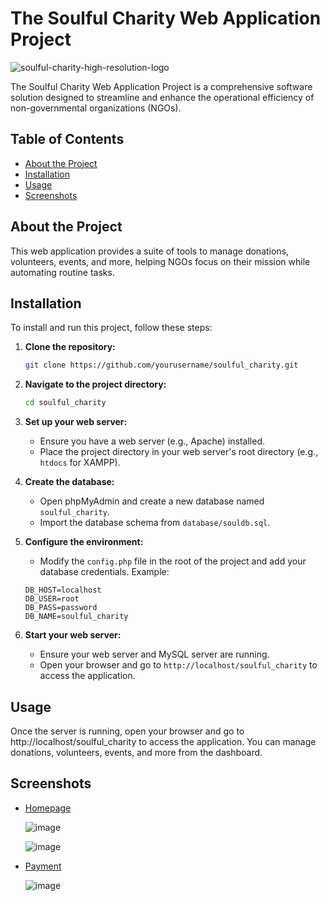 # The Soulful Charity Web Application Project

![soulful-charity-high-resolution-logo](https://github.com/xrochit/Soulful_Charity/assets/91835342/550de552-0a6f-4251-9d64-b51abc5be9ca)

The Soulful Charity Web Application Project is a comprehensive software solution designed to streamline and enhance the operational efficiency of non-governmental organizations (NGOs).

## Table of Contents

- [About the Project](#about-the-project)
- [Installation](#installation)
- [Usage](#usage)
- [Screenshots](#screenshots)

## About the Project

This web application provides a suite of tools to manage donations, volunteers, events, and more, helping NGOs focus on their mission while automating routine tasks.


## Installation

To install and run this project, follow these steps:

1. **Clone the repository:**
    ```bash
    git clone https://github.com/yourusername/soulful_charity.git
    ```
2. **Navigate to the project directory:**
    ```bash
    cd soulful_charity
    ```
3. **Set up your web server:**
    - Ensure you have a web server (e.g., Apache) installed.
    - Place the project directory in your web server's root directory (e.g., `htdocs` for XAMPP).

4. **Create the database:**
    - Open phpMyAdmin and create a new database named `soulful_charity`.
    - Import the database schema from `database/souldb.sql`.

5. **Configure the environment:**
    - Modify the `config.php` file in the root of the project and add your database credentials. Example:
    ```plaintext
    DB_HOST=localhost
    DB_USER=root
    DB_PASS=password
    DB_NAME=soulful_charity
    ```

6. **Start your web server:**
    - Ensure your web server and MySQL server are running.
    - Open your browser and go to `http://localhost/soulful_charity` to access the application.

## Usage

Once the server is running, open your browser and go to http://localhost/soulful_charity to access the application. You can manage donations, volunteers, events, and more from the dashboard.

## Screenshots

- [Homepage](#homepage)

  ![image](https://github.com/xrochit/Soulful_Charity/assets/91835342/c1b953b7-4fe1-4d52-8781-24be1704f205)

  ![image](https://github.com/xrochit/Soulful_Charity/assets/91835342/c49d2246-226c-48c8-8f9f-a687d8c132ae)

- [Payment](#payment)

  ![image](https://github.com/xrochit/Soulful_Charity/assets/91835342/8566246a-2e35-4b41-abee-226b355cffb6)
